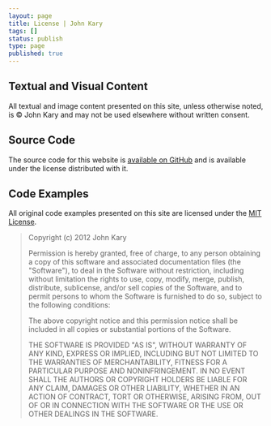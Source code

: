 ```yaml
---
layout: page
title: License | John Kary
tags: []
status: publish
type: page
published: true
---
```

## Textual and Visual Content ##

All textual and image content presented on this site, unless otherwise noted, is &copy; John Kary and may not be used elsewhere without written consent.

## Source Code ##

The source code for this website is [available on GitHub](http://github.com/johnkary) and is available under the license distributed with it.

## Code Examples ##

All original code examples presented on this site are licensed under the [MIT License](http://opensource.org/licenses/MIT).

> Copyright (c) 2012 John Kary
> 
> Permission is hereby granted, free of charge, to any person obtaining a copy of this software and associated documentation files (the "Software"), to deal in the Software without restriction, including without limitation the rights to use, copy, modify, merge, publish, distribute, sublicense, and/or sell copies of the Software, and to permit persons to whom the Software is furnished to do so, subject to the following conditions:
> 
> The above copyright notice and this permission notice shall be included in all copies or substantial portions of the Software.
> 
> THE SOFTWARE IS PROVIDED "AS IS", WITHOUT WARRANTY OF ANY KIND, EXPRESS OR IMPLIED, INCLUDING BUT NOT LIMITED TO THE WARRANTIES OF MERCHANTABILITY, FITNESS FOR A PARTICULAR PURPOSE AND NONINFRINGEMENT. IN NO EVENT SHALL THE AUTHORS OR COPYRIGHT HOLDERS BE LIABLE FOR ANY CLAIM, DAMAGES OR OTHER LIABILITY, WHETHER IN AN ACTION OF CONTRACT, TORT OR OTHERWISE, ARISING FROM, OUT OF OR IN CONNECTION WITH THE SOFTWARE OR THE USE OR OTHER DEALINGS IN THE SOFTWARE.
